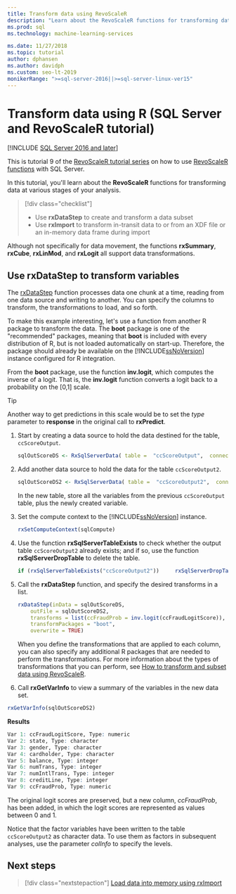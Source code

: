 ```yaml
---
title: Transform data using RevoScaleR
description: "Learn about the RevoScaleR functions for transforming data at various stages of your analysis and how to transform data using the R language on SQL Server."
ms.prod: sql
ms.technology: machine-learning-services

ms.date: 11/27/2018  
ms.topic: tutorial
author: dphansen
ms.author: davidph
ms.custom: seo-lt-2019
monikerRange: ">=sql-server-2016||>=sql-server-linux-ver15"
---
```

# Transform data using R (SQL Server and RevoScaleR tutorial)
[!INCLUDE [SQL Server 2016 and later](../../includes/applies-to-version/sqlserver2016.md)]

This is tutorial 9 of the [RevoScaleR tutorial series](deepdive-data-science-deep-dive-using-the-revoscaler-packages.md) on how to use [RevoScaleR functions](/machine-learning-server/r-reference/revoscaler/revoscaler) with SQL Server.

In this tutorial, you'll learn about the **RevoScaleR** functions for transforming data at various stages of your analysis.

> [!div class="checklist"]
> * Use **rxDataStep** to create and transform a data subset
> * Use **rxImport** to transform in-transit data to or from an XDF file or an in-memory data frame during import

Although not specifically for data movement, the functions **rxSummary**, **rxCube**, **rxLinMod**, and **rxLogit** all support data transformations.

## Use rxDataStep to transform variables

The [rxDataStep](/machine-learning-server/r-reference/revoscaler/rxdatastep) function processes data one chunk at a time, reading from one data source and writing to another. You can specify the columns to transform, the transformations to load, and so forth.

To make this example interesting, let's use a function from another R package to transform the data. The **boot** package is one of the "recommended" packages, meaning that **boot** is included with every distribution of R, but is not loaded automatically on start-up. Therefore, the package should already be available on the [!INCLUDE[ssNoVersion](../../includes/ssnoversion-md.md)] instance configured for R integration.

From the **boot** package, use the  function **inv.logit**, which computes the inverse of a logit. That is, the **inv.logit** function converts a logit back to a probability on the [0,1] scale.

> [!TIP] 
> Another way to  get predictions in this scale would be to set the *type* parameter to **response** in the original call to **rxPredict**.

1. Start by creating a data source to hold the data destined for the table, `ccScoreOutput`.
  
    ```R
    sqlOutScoreDS <- RxSqlServerData( table =  "ccScoreOutput",  connectionString = sqlConnString, rowsPerRead = sqlRowsPerRead )
    ```
  
2. Add another data source to hold the data for the table `ccScoreOutput2`.
  
    ```R
    sqlOutScoreDS2 <- RxSqlServerData( table =  "ccScoreOutput2",  connectionString = sqlConnString, rowsPerRead = sqlRowsPerRead )
    ```
  
    In the new table, store all the variables from the previous `ccScoreOutput` table, plus the newly created variable.
  
3. Set the compute context to the [!INCLUDE[ssNoVersion](../../includes/ssnoversion-md.md)] instance.
  
    ```R
    rxSetComputeContext(sqlCompute)
    ```
  
4. Use the function **rxSqlServerTableExists** to check whether the output table `ccScoreOutput2` already exists; and if so, use the function **rxSqlServerDropTable** to delete the table.
  
    ```R
    if (rxSqlServerTableExists("ccScoreOutput2"))     rxSqlServerDropTable("ccScoreOutput2")
    ```
  
5. Call the **rxDataStep** function, and specify the desired transforms in a list.
  
    ```R
    rxDataStep(inData = sqlOutScoreDS,
        outFile = sqlOutScoreDS2,
        transforms = list(ccFraudProb = inv.logit(ccFraudLogitScore)),
        transformPackages = "boot",
        overwrite = TRUE)
    ```

    When you define the transformations that are applied to each column, you can also specify any additional R packages that are needed to perform the transformations.  For more information about the types of transformations that you can perform, see [How to transform and subset data using RevoScaleR](/machine-learning-server/r/how-to-revoscaler-data-transform).
  
6. Call **rxGetVarInfo** to view a summary of the variables in the new data set.
  
```R
rxGetVarInfo(sqlOutScoreDS2)
```

**Results**

```R
Var 1: ccFraudLogitScore, Type: numeric
Var 2: state, Type: character
Var 3: gender, Type: character
Var 4: cardholder, Type: character
Var 5: balance, Type: integer
Var 6: numTrans, Type: integer
Var 7: numIntlTrans, Type: integer
Var 8: creditLine, Type: integer
Var 9: ccFraudProb, Type: numeric
```

The original logit scores are preserved, but a new column, *ccFraudProb*, has been added, in which the logit scores are represented as values between 0 and 1.

Notice that the factor variables have been written to the table `ccScoreOutput2` as character data. To use them as factors in subsequent analyses, use the parameter *colInfo* to specify the levels.

## Next steps

> [!div class="nextstepaction"]
> [Load data into memory using rxImport](../../machine-learning/tutorials/deepdive-load-data-into-memory-using-rximport.md)